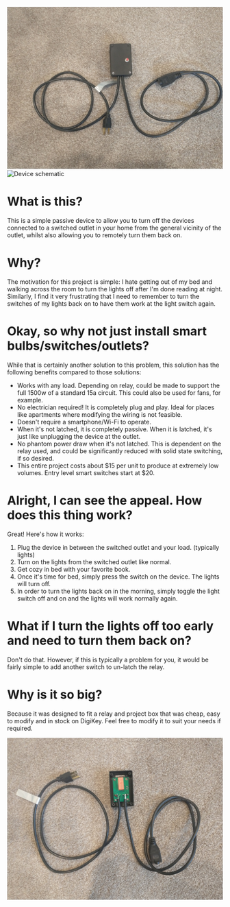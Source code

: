 ![Device with cover installed](Photos/Cover_Installed.jpg)
![Device schematic](Photo/Schematic.jpg)
# What is this?

This is a simple passive device to allow you to turn off the devices connected to a switched outlet in your home from the general vicinity of the outlet, whilst also allowing you to remotely turn them back on.

# Why?

The motivation for this project is simple: I hate getting out of my bed and walking across the room to turn the lights off after I'm done reading at night. Similarly, I find it very frustrating that I need to remember to turn the switches of my lights back on to have them work at the light switch again.

# Okay, so why not just install smart bulbs/switches/outlets?

While that is certainly another solution to this problem, this solution has the following benefits compared to those solutions:

- Works with any load. Depending on relay, could be made to support the full 1500w of a standard 15a circuit. This could also be used for fans, for example.
- No electrician required! It is completely plug and play. Ideal for places like apartments where modifying the wiring is not feasible.
- Doesn't require a smartphone/Wi-Fi to operate.
- When it's not latched, it is completely passive. When it is latched, it's just like unplugging the device at the outlet.
- No phantom power draw when it's not latched. This is dependent on the relay used, and could be significantly reduced with solid state switching, if so desired.
- This entire project costs about $15 per unit to produce at extremely low volumes. Entry level smart switches start at $20.


# Alright, I can see the appeal. How does this thing work?

Great! Here's how it works:

1. Plug the device in between the switched outlet and your load. (typically lights)
2. Turn on the lights from the switched outlet like normal.
3. Get cozy in bed with your favorite book.
4. Once it's time for bed, simply press the switch on the device. The lights will turn off.
5. In order to turn the lights back on in the morning, simply toggle the light switch off and on and the lights will work normally again.

# What if I turn the lights off too early and need to turn them back on?

Don't do that. However, if this is typically a problem for you, it would be fairly simple to add another switch to un-latch the relay.

# Why is it so big?

Because it was designed to fit a relay and project box that was cheap, easy to modify and in stock on DigiKey. Feel free to modify it to suit your needs if required.

![Device with cover removed](Photos/Cover_Removed.jpg)